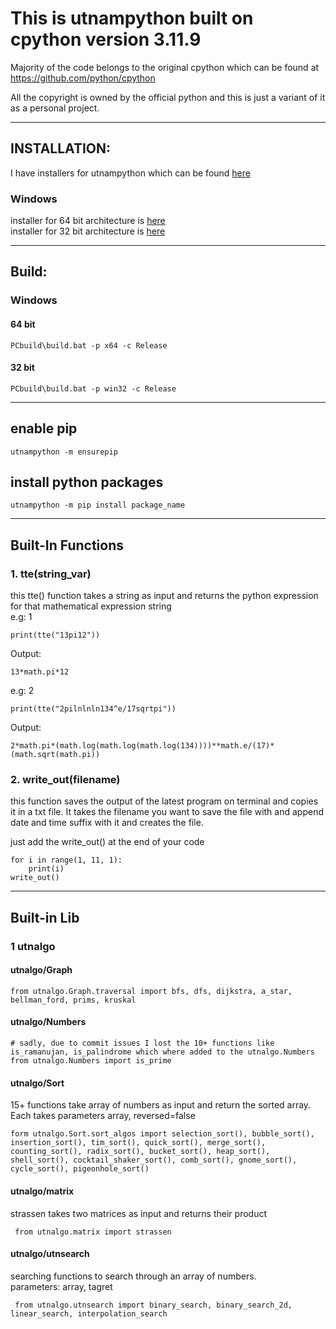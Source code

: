 This is utnampython built on cpython version 3.11.9
=============================
Majority of the code belongs to the original cpython which can be found at https://github.com/python/cpython

All the copyright is owned by the official python and this is just a variant of it as a personal project.

---

## INSTALLATION:

I have installers for utnampython which can be found [here](https://drive.google.com/drive/folders/1qS09KcC88XSNJdAcVEQfB4pTZX_6b9XQ?usp=sharing)
### Windows
installer for 64 bit architecture is [here](https://drive.google.com/drive/folders/1uzGMSMbgpVJE2tHNc0Xbj4LI8z-FxsgF?usp=drive_link)\
installer for 32 bit architecture is [here](https://drive.google.com/drive/folders/1cBtAahgBm5sAM3RF0_GzjQCExs_gBFtf?usp=sharing)

---

## Build:

### Windows

#### 64 bit
```
PCbuild\build.bat -p x64 -c Release
```

#### 32 bit
```
PCbuild\build.bat -p win32 -c Release
```

---

## enable pip
```
utnampython -m ensurepip
```
## install python packages
```
utnampython -m pip install package_name
```

---

## Built-In Functions
### 1. tte(string_var)
this tte() function takes a string as input and returns the python expression for that mathematical expression string\
e.g: 1
```
print(tte("13pi12"))
```
Output:
```
13*math.pi*12
```
e.g: 2
```
print(tte("2pilnlnln134^e/17sqrtpi"))
```
Output:
```
2*math.pi*(math.log(math.log(math.log(134))))**math.e/(17)*(math.sqrt(math.pi))
```

### 2. write_out(filename)
this function saves the output of the latest program on terminal and copies it in a txt file. It takes the filename you want to save the file with and append date and time suffix with it and creates the file.

just add the write_out() at the end of your code
```
for i in range(1, 11, 1):
    print(i)
write_out()
```

---

## Built-in Lib
### 1 utnalgo
#### utnalgo/Graph
```
from utnalgo.Graph.traversal import bfs, dfs, dijkstra, a_star, bellman_ford, prims, kruskal
```
#### utnalgo/Numbers
```
# sadly, due to commit issues I lost the 10+ functions like is_ramanujan, is_palindrome which where added to the utnalgo.Numbers
from utnalgo.Numbers import is_prime
```

#### utnalgo/Sort
15+ functions take array of numbers as input and return the sorted array. \
Each takes parameters array, reversed=false
```
form utnalgo.Sort.sort_algos import selection_sort(), bubble_sort(), insertion_sort(), tim_sort(), quick_sort(), merge_sort(), counting_sort(), radix_sort(), bucket_sort(), heap_sort(), shell_sort(), cocktail_shaker_sort(), comb_sort(), gnome_sort(), cycle_sort(), pigeonhole_sort()
```

#### utnalgo/matrix
strassen
takes two matrices as input and returns their product
```
 from utnalgo.matrix import strassen
```

#### utnalgo/utnsearch
searching functions to search through an array of numbers. \
parameters: array, tagret
```
 from utnalgo.utnsearch import binary_search, binary_search_2d, linear_search, interpolation_search
```
